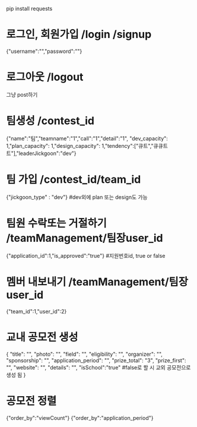 pip install requests

# 로그인, 회원가입 /login /signup

{"username":"","password":""}

# 로그아웃 /logout

그냥 post하기

# 팀생성 /contest_id

{"name":"팀","teamname":"1","call":"1","detail":"1",
"dev_capacity": 1,"plan_capacity": 1,"design_capacity": 1,"tendency":["큐트","큐큐트트"],"leaderJickgoon":"dev"}

# 팀 가입 /contest_id/team_id

{"jickgoon_type" : "dev"} #dev외에 plan 또는 design도 가능

# 팀원 수락또는 거절하기 /teamManagement/팀장user_id

{"application_id":1,"is_approved":"true"} #지원번호id, true or false

# 멤버 내보내기 /teamManagement/팀장user_id

{"team_id":1,"user_id":2}

# 교내 공모전 생성

{
"title": "",
"photo": "",
"field": "",
"eligibility": "",
"organizer": "",
"sponsorship": "",
"application_period": "",
"prize_total": "3",
"prize_first": "",
"website": "",
"details": "",
"isSchool":"true" #false로 할 시 교외 공모전으로 생성 됨
}

# 공모전 정렬

{"order_by":"viewCount"}
{"order_by":"application_period"}
